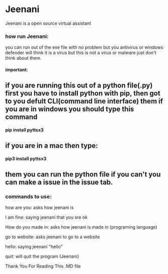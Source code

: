 # Jeenani
Jeenani is a open source virtual assistant

<h3>how run Jeenani:</h3>

you can run out of the exe file with no problem but you antivirus or windows defender will think it is a virus but this is not a virus or malware just don't think about them.

<h4>important:</h4>

<h2>if you are running this out of a python file(.py) first you have to install python with pip, then got to you defult CLI(command line interface) them if you are in windows you should type this command</h2> <h4> pip install pyttsx3 </h4><h2> if you are in a mac then type: </h2><h4> pip3 install pyttsx3 </h4><h2> them you can run the python file if you can't you can make a issue in the issue tab.</h2>


<h3>commands to use:</h3>

how are you: asks how jeenani is

I am fine: saying jeenani that you sre ok

How do you made in: asks how jeenani is made in (programing language)

go to website: asks jeenani to go to a website

hello: saying jeenani "hello"

quit: will quit the program (Jeenani)

Thank You For Reading This .MD file
